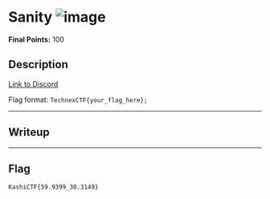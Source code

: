 
# Sanity ![image](https://github.com/user-attachments/assets/9c6ff5e4-712c-41f1-b330-df2e00f2850e)



**Final Points:** 100


## Description
[Link to Discord](https://discord.gg/ggE6rCHb42)


Flag format: `TechnexCTF{your_flag_here};`

----
## Writeup




---
## Flag

```
KashiCTF{59.9399_30.3149}
```                 
